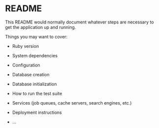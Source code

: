 # README

This README would normally document whatever steps are necessary to get the
application up and running.

Things you may want to cover:

* Ruby version

* System dependencies

* Configuration

* Database creation

* Database initialization

* How to run the test suite

* Services (job queues, cache servers, search engines, etc.)

* Deployment instructions

* ...

<!-- https://guides.rubyonrails.org/getting_started.html -->

<!-- http://ruby-doc.com/docs/ProgrammingRuby/ -->
